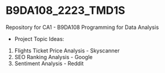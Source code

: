 # B9DA108_2223_TMD1S
Repository for CA1 - B9DA108 Programming for Data Analysis
- Project Topic Ideas:
 1. Flights Ticket Price Analysis - Skyscanner
 2. SEO Ranking Analysis - Google
 3. Sentiment Analysis - Reddit
